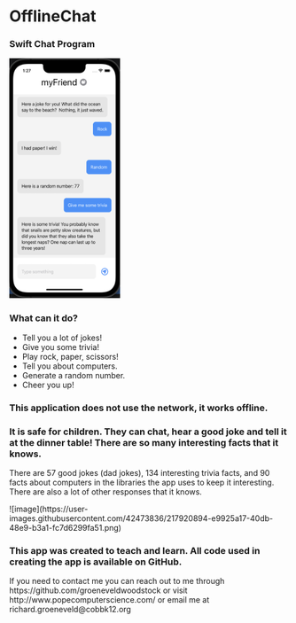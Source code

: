 # OfflineChat
<h3>
Swift Chat Program
</h3>
<img src="https://github.com/groeneveldwoodstock/OfflineChat/blob/main/iphonevert.png" alt="Screen Shot" style="width:200px;">
<h3>
What can it do? 
</h3>
<ul>
  <li>Tell you a lot of jokes!</li>
  <li>Give you some trivia!</li>
  <li>Play rock, paper, scissors!</li>
  <li>Tell you about computers.</li>
  <li>Generate a random number.</li>
  <li>Cheer you up!</li>
</ul>
<h3>
This application does not use the network, it works offline.
</h3>
<h3>
It is safe for children. They can chat, hear a good joke and tell it at the dinner table!
There are so many interesting facts that it knows.
</h3>
<p>There are 57 good jokes (dad jokes), 134 interesting trivia facts, and 90 facts about computers in the libraries the app uses to keep it interesting. There are also a lot of other responses that it knows.</p>
![image](https://user-images.githubusercontent.com/42473836/217920894-e9925a17-40db-48e9-b3a1-fc7d6299fa51.png)
</p>
<h3>
This app was created to teach and learn. All code used in creating the app is available on GitHub.
</h3>
<p>If you need to contact me you can reach out to me through https://github.com/groeneveldwoodstock or visit http://www.popecomputerscience.com/ or email me at richard.groeneveld@cobbk12.org 
</p>

